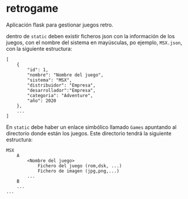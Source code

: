 # retrogame

Aplicación flask para gestionar juegos retro.

dentro de `static` deben existir ficheros json con la información de los juegos, con el nombre del sistema en mayúsculas, po ejemplo, `MSX.json`, con la siguiente estructura:

    [
        {
            "id": 1,
            "nombre": "Nombre del juego",
            "sistema": "MSX",
            "distribuidor": "Empresa",
            "desarrollador":"Empresa",
            "categoria": "Adventure",
            "año": 2020
        },
        ...
    ]

En `static` debe haber un enlace simbólico llamado `Games` apuntando al directorio donde están los juegos. Este directorio tendrá la siguiente estructura:

    MSX
        A
            <Nombre del juego>
                Fichero del juego (rom,dsk, ...)
                Fichero de imagen (jpg,png,...)
            ...
        B
        ...
    ...